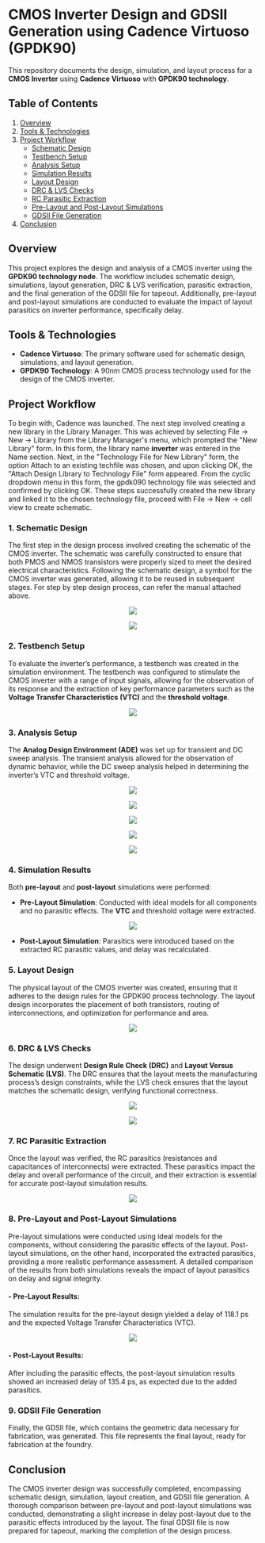 # CMOS Inverter Design and GDSII Generation using Cadence Virtuoso (GPDK90)

This repository documents the design, simulation, and layout process for a **CMOS Inverter** using **Cadence Virtuoso** with **GPDK90 technology**.

## Table of Contents

1. [ Overview](#Overview)
2. [Tools & Technologies](#tools--technologies)
3. [Project Workflow](#project-workflow)
   - [Schematic Design](#1-schematic-design)
   - [Testbench Setup](#2-testbench-setup)
   - [Analysis Setup](#3-analysis-setup)
   - [Simulation Results](#4-simulation-results)
   - [Layout Design](#5-layout-design)
   - [DRC & LVS Checks](#6-drc--lvs-checks)
   - [RC Parasitic Extraction](#7-rc-parasitic-extraction)
   - [Pre-Layout and Post-Layout Simulations](#8-pre-layout-and-post-layout-simulations)
   - [GDSII File Generation](#9-gdsii-file-generation)
4. [Conclusion](#conclusion)

##  Overview

This project explores the design and analysis of a CMOS inverter using the **GPDK90 technology node**. The workflow includes schematic design, simulations, layout generation, DRC & LVS verification, parasitic extraction, and the final generation of the GDSII file for tapeout. Additionally, pre-layout and post-layout simulations are conducted to evaluate the impact of layout parasitics on inverter performance, specifically delay. 

## Tools & Technologies

- **Cadence Virtuoso**: The primary software used for schematic design, simulations, and layout generation.
- **GPDK90 Technology**: A 90nm CMOS process technology used for the design of the CMOS inverter.

## Project Workflow
To begin with, Cadence was launched. The next step involved creating a new library in the Library Manager. This was achieved by selecting File → New → Library from the Library Manager's menu, which prompted the "New Library" form. In this form, the library name **inverter** was entered in the Name section. Next, in the "Technology File for New Library" form, the option Attach to an existing techfile was chosen, and upon clicking OK, the "Attach Design Library to Technology File" form appeared. From the cyclic dropdown menu in this form, the gpdk090 technology file was selected and confirmed by clicking OK. These steps successfully created the new library and linked it to the chosen technology file, proceed with File → New → cell view to create schematic.

### 1. Schematic Design
The first step in the design process involved creating the schematic of the CMOS inverter. The schematic was carefully constructed to ensure that both PMOS and NMOS transistors were properly sized to meet the desired electrical characteristics. Following the schematic design, a symbol for the CMOS inverter was generated, allowing it to be reused in subsequent stages. For step by step design process, can refer the manual attached above. 
<p align="center">
  <img src="inv img/sch inv.png" />
</p>
<p align="center">
  <img src="inv img/symbol inv.png" />
</p>

### 2. Testbench Setup

To evaluate the inverter’s performance, a testbench was created in the simulation environment. The testbench was configured to stimulate the CMOS inverter with a range of input signals, allowing for the observation of its response and the extraction of key performance parameters such as the **Voltage Transfer Characteristics (VTC)** and the **threshold voltage**.
<p align="center">
  <img src="inv img/tb inv.png" />
</p>

### 3. Analysis Setup

The **Analog Design Environment (ADE)** was set up for transient and DC sweep analysis. The transient analysis allowed for the observation of dynamic behavior, while the DC sweep analysis helped in determining the inverter’s VTC and threshold voltage.
<p align="center">
  <img src="inv img/ade l step 1.png" />
</p>
<p align="center">
  <img src="inv img/ade l step 2.png" />
</p>
<p align="center">
  <img src="inv img/ade l step 3.png" />
</p>
<p align="center">
  <img src="inv img/ade l step 4.png" />
</p>
<p align="center">
  <img src="inv img/ade l step.png" />
</p>

### 4. Simulation Results

Both **pre-layout** and **post-layout** simulations were performed:
- **Pre-Layout Simulation**: Conducted with ideal models for all components and no parasitic effects. The **VTC** and threshold voltage were extracted.
<p align="center">
  <img src="inv img/dc and transient inv.png" />
</p>

- **Post-Layout Simulation**: Parasitics were introduced based on the extracted RC parasitic values, and delay was recalculated.

### 5. Layout Design

The physical layout of the CMOS inverter was created, ensuring that it adheres to the design rules for the GPDK90 process technology. The layout design incorporates the placement of both transistors, routing of interconnections, and optimization for performance and area.
<p align="center">
  <img src="inv img/layout inv.png" />
</p>

### 6. DRC & LVS Checks

The design underwent **Design Rule Check (DRC)** and **Layout Versus Schematic (LVS)**. The DRC ensures that the layout meets the manufacturing process’s design constraints, while the LVS check ensures that the layout matches the schematic design, verifying functional correctness.
<p align="center">
  <img src="inv img/drc inv.png" />
</p>

<p align="center">
  <img src="inv img/lvs inv.png" />
</p>

### 7. RC Parasitic Extraction

Once the layout was verified, the RC parasitics (resistances and capacitances of interconnects) were extracted. These parasitics impact the delay and overall performance of the circuit, and their extraction is essential for accurate post-layout simulation results.
<p align="center">
  <img src="inv img/sch inv.png" />
</p>

### 8. Pre-Layout and Post-Layout Simulations

Pre-layout simulations were conducted using ideal models for the components, without considering the parasitic effects of the layout. Post-layout simulations, on the other hand, incorporated the extracted parasitics, providing a more realistic performance assessment. A detailed comparison of the results from both simulations reveals the impact of layout parasitics on delay and signal integrity.

#### - Pre-Layout Results:
  The simulation results for the pre-layout design yielded a delay of 118.1 ps and the expected Voltage Transfer Characteristics (VTC).
<p align="center">
  <img src="inv img/dc and delay inv.png" />
</p>
  
#### - Post-Layout Results:
After including the parasitic effects, the post-layout simulation results showed an increased delay of 135.4 ps, as expected due to the added parasitics.


### 9. GDSII File Generation

Finally, the GDSII file, which contains the geometric data necessary for fabrication, was generated. This file represents the final layout, ready for fabrication at the foundry.

## Conclusion

The CMOS inverter design was successfully completed, encompassing schematic design, simulation, layout creation, and GDSII file generation. A thorough comparison between pre-layout and post-layout simulations was conducted, demonstrating a slight increase in delay post-layout due to the parasitic effects introduced by the layout. The final GDSII file is now prepared for tapeout, marking the completion of the design process.

